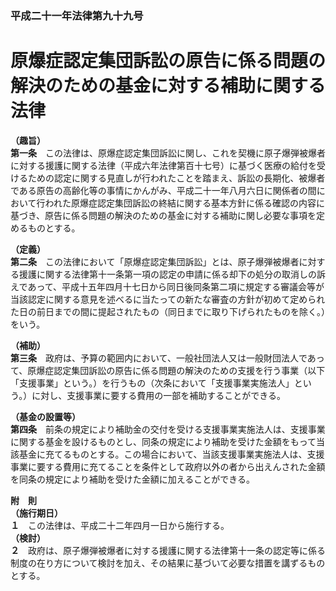 ### 平成二十一年法律第九十九号  
# 原爆症認定集団訴訟の原告に係る問題の解決のための基金に対する補助に関する法律  
  
**（趣旨）**  
**第一条**　この法律は、原爆症認定集団訴訟に関し、これを契機に原子爆弾被爆者に対する援護に関する法律（平成六年法律第百十七号）に基づく医療の給付を受けるための認定に関する見直しが行われたことを踏まえ、訴訟の長期化、被爆者である原告の高齢化等の事情にかんがみ、平成二十一年八月六日に関係者の間において行われた原爆症認定集団訴訟の終結に関する基本方針に係る確認の内容に基づき、原告に係る問題の解決のための基金に対する補助に関し必要な事項を定めるものとする。  
  
**（定義）**  
**第二条**　この法律において「原爆症認定集団訴訟」とは、原子爆弾被爆者に対する援護に関する法律第十一条第一項の認定の申請に係る却下の処分の取消しの訴えであって、平成十五年四月十七日から同日後同条第二項に規定する審議会等が当該認定に関する意見を述べるに当たっての新たな審査の方針が初めて定められた日の前日までの間に提起されたもの（同日までに取り下げられたものを除く。）をいう。  
  
**（補助）**  
**第三条**　政府は、予算の範囲内において、一般社団法人又は一般財団法人であって、原爆症認定集団訴訟の原告に係る問題の解決のための支援を行う事業（以下「支援事業」という。）を行うもの（次条において「支援事業実施法人」という。）に対し、支援事業に要する費用の一部を補助することができる。  
  
**（基金の設置等）**  
**第四条**　前条の規定により補助金の交付を受ける支援事業実施法人は、支援事業に関する基金を設けるものとし、同条の規定により補助を受けた金額をもって当該基金に充てるものとする。この場合において、当該支援事業実施法人は、支援事業に要する費用に充てることを条件として政府以外の者から出えんされた金額を同条の規定により補助を受けた金額に加えることができる。  
  
**附　則**  
**（施行期日）**  
**１**　この法律は、平成二十二年四月一日から施行する。  
**（検討）**  
**２**　政府は、原子爆弾被爆者に対する援護に関する法律第十一条の認定等に係る制度の在り方について検討を加え、その結果に基づいて必要な措置を講ずるものとする。  
  
